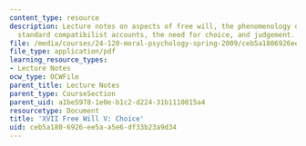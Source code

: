 ```yaml
---
content_type: resource
description: Lecture notes on aspects of free will, the phenomenology of freedom,
  standard compatibilist accounts, the need for choice, and judgement.
file: /media/courses/24-120-moral-psychology-spring-2009/ceb5a1806926ee5aa5e6df33b23a9d34_MIT24_120s09_lec17.pdf
file_type: application/pdf
learning_resource_types:
- Lecture Notes
ocw_type: OCWFile
parent_title: Lecture Notes
parent_type: CourseSection
parent_uid: a1be5978-1e0e-b1c2-d224-31b1110815a4
resourcetype: Document
title: 'XVII Free Will V: Choice'
uid: ceb5a180-6926-ee5a-a5e6-df33b23a9d34
---
```

